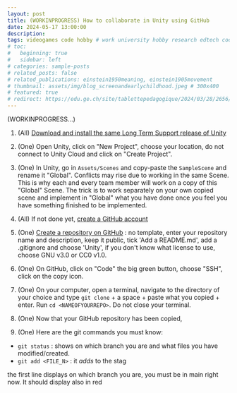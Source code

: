 ```yaml
---
layout: post
title: (WORKINPROGRESS) How to collaborate in Unity using GitHub
date: 2024-05-17 13:00:00
description: 
tags: videogames code hobby # work university hobby research edtech code ux ui data psychology videogames misc book
# toc:
#   beginning: true
#   sidebar: left
# categories: sample-posts
# related_posts: false
# related_publications: einstein1950meaning, einstein1905movement
# thumbnail: assets/img/blog_screenandearlychildhood.jpeg # 300x400
# featured: true
# redirect: https://edu.ge.ch/site/tablettepedagogique/2024/03/28/2656/
---
```


(WORKINPROGRESS...)

1. (All) [Download and install the same Long Term Support release of Unity](https://unity.com/releases/editor/qa/lts-releases)

2. (One) Open Unity, click on "New Project", choose your location, do not connect to Unity Cloud and click on "Create Project".

7. (One) In Unity, go in `Assets/Scenes` and copy-paste the `SampleScene` and rename it "Global". Conflicts may rise due to working in the same Scene. This is why each and every team member will work on a copy of this "Global" Scene. The trick is to work separately on your own copied scene and implement in "Global" what you have done once you feel you have something finished to be implemented.

2. (All) If not done yet, [create a GitHub account](https://github.com/signup?user_email=&source=form-home-signup)

3. (One) [Create a repository on GitHub](https://github.com/new) : no template, enter your repository name and description, keep it public, tick 'Add a README.md', add a .gitignore and choose 'Unity', if you don't know what license to use, choose GNU v3.0 or CC0 v1.0.

4. (One) On GitHub, click on "Code" the big green button, choose "SSH", click on the copy icon.

5. (One) On your computer, open a terminal, navigate to the directory of your choice and type `git clone` + a space + paste what you copied + enter. Run `cd <NAMEOFYOURREPO>`. Do not close your terminal.

6. (One) Now that your GitHub repository has been copied, 

8. (One) Here are the git commands you must know:
- `git status` : shows on which branch you are and what files you have modified/created. 
- `git add <FILE_N>` : it *adds* to the stag


the first line displays on which branch you are, you must be in main right now. It should display also in red <THENAMEOFYOURPROJECT>
